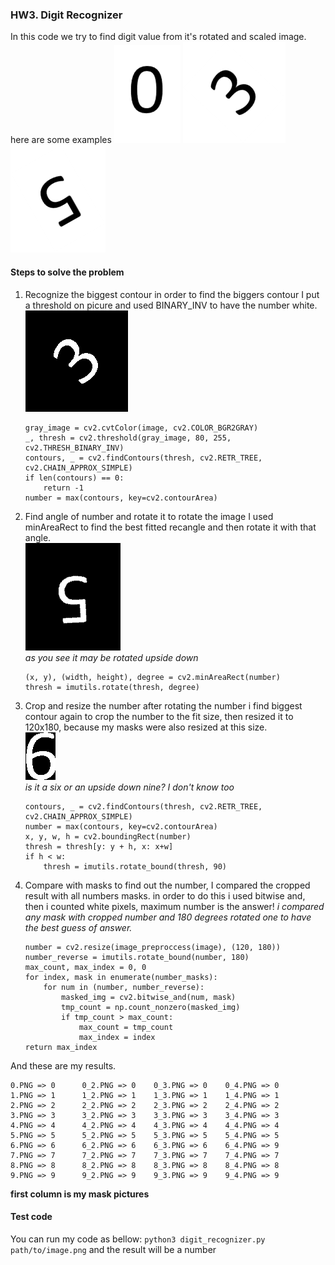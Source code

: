 ### HW3. Digit Recognizer

In this code we try to find digit value from it's rotated and scaled image. \
here are some examples
![0](numbers/0.PNG) ![3](numbers/3_3.PNG) ![6](numbers/5_3.PNG)

#### Steps to solve the problem
1. Recognize the biggest contour
    in order to find the biggers contour I put a threshold on picure and used BINARY_INV to have the number white.\
    ![thresh](res/3_Threshold.png)
    
    ```
    gray_image = cv2.cvtColor(image, cv2.COLOR_BGR2GRAY)
    _, thresh = cv2.threshold(gray_image, 80, 255, cv2.THRESH_BINARY_INV)
    contours, _ = cv2.findContours(thresh, cv2.RETR_TREE, cv2.CHAIN_APPROX_SIMPLE)
    if len(contours) == 0:
        return -1
    number = max(contours, key=cv2.contourArea)
    ```

2. Find angle of number and rotate it
    to rotate the image I used minAreaRect to find the best fitted recangle and then rotate it with that angle.\
    ![rotated](res/5_rotated.png)\
    *as you see it may be rotated upside down*
    ```
    (x, y), (width, height), degree = cv2.minAreaRect(number)
    thresh = imutils.rotate(thresh, degree)
    ```

3. Crop and resize the number
    after rotating the number i find biggest contour again to crop the number to the fit size, then resized it to 120x180, because my masks were also resized at this size.\
    ![cropped](res/6_cropped.png)\
    *is it a six or an upside down nine? I don't know too*
    ```
    contours, _ = cv2.findContours(thresh, cv2.RETR_TREE, cv2.CHAIN_APPROX_SIMPLE)
    number = max(contours, key=cv2.contourArea)
    x, y, w, h = cv2.boundingRect(number)
    thresh = thresh[y: y + h, x: x+w]
    if h < w:
        thresh = imutils.rotate_bound(thresh, 90)
    ```

4. Compare with masks
    to find out the number, I compared the cropped result with all numbers masks. in order to do this i used bitwise and, then i counted white pixels, maximum number is the answer!
    *i compared any mask with cropped number and 180 degrees rotated one to have the best guess of answer.*
    ```
    number = cv2.resize(image_preproccess(image), (120, 180))
    number_reverse = imutils.rotate_bound(number, 180)
    max_count, max_index = 0, 0
    for index, mask in enumerate(number_masks):
        for num in (number, number_reverse):
            masked_img = cv2.bitwise_and(num, mask)
            tmp_count = np.count_nonzero(masked_img)
            if tmp_count > max_count:
                max_count = tmp_count
                max_index = index
    return max_index

    ```

And these are my results.
```
0.PNG => 0      0_2.PNG => 0    0_3.PNG => 0    0_4.PNG => 0    
1.PNG => 1      1_2.PNG => 1    1_3.PNG => 1    1_4.PNG => 1    
2.PNG => 2      2_2.PNG => 2    2_3.PNG => 2    2_4.PNG => 2    
3.PNG => 3      3_2.PNG => 3    3_3.PNG => 3    3_4.PNG => 3    
4.PNG => 4      4_2.PNG => 4    4_3.PNG => 4    4_4.PNG => 4    
5.PNG => 5      5_2.PNG => 5    5_3.PNG => 5    5_4.PNG => 5    
6.PNG => 6      6_2.PNG => 6    6_3.PNG => 6    6_4.PNG => 9    
7.PNG => 7      7_2.PNG => 7    7_3.PNG => 7    7_4.PNG => 7    
8.PNG => 8      8_2.PNG => 8    8_3.PNG => 8    8_4.PNG => 8    
9.PNG => 9      9_2.PNG => 9    9_3.PNG => 9    9_4.PNG => 9
```
__first column is my mask pictures__

#### Test code
You can run my code as bellow:
`python3 digit_recognizer.py path/to/image.png`
and the result will be a number
